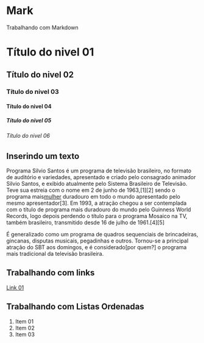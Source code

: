 # Mark
Trabalhando com Markdown 

# Título do nivel 01 
## Título do nivel 02
### Título do nivel 03
#### Título do nivel 04
##### Título do nivel 05
###### Título do nivel 06

## Inserindo um texto
Programa Silvio Santos é um programa de televisão brasileiro, no formato de auditório e variedades, apresentado e criado pelo consagrado animador Silvio Santos, e exibido atualmente pelo Sistema Brasileiro de Televisão. Teve sua estreia com o nome em 2 de junho de 1963,[1][2] sendo o programa mais[mulher](https://pt.wikipedia.org/wiki/Silvio_Santos "Acessar o site") duradouro em todo o mundo apresentado pelo mesmo apresentador[3]. Em 1993, a atração chegou a ser contemplada com o título de programa mais duradouro do mundo pelo Guinness World Records, logo depois perdendo o título para o programa Mosaico na TV, também brasileiro, transmitido desde 16 de julho de 1961.[4][5]

É generalizado como um programa de quadros sequenciais de brincadeiras, gincanas, disputas musicais, pegadinhas e outros. Tornou-se a principal atração do SBT aos domingos, e é considerado[por quem?] o programa mais tradicional da televisão brasileira.

## Trabalhando com links
[Link 01](http://www.google.com.br "Clique e acesse agora!")

## Trabalhando com Listas Ordenadas 

1. Item 01
1. Item 02
1. Item 03